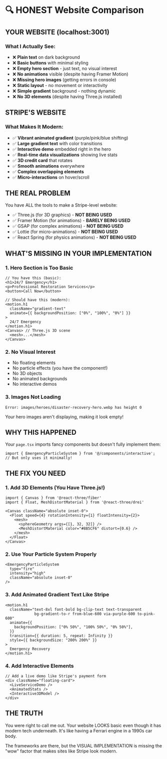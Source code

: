 # 🔍 HONEST Website Comparison

## YOUR WEBSITE (localhost:3001)
### What I Actually See:
- ❌ **Plain text** on dark background
- ❌ **Basic buttons** with minimal styling  
- ❌ **Empty hero section** - just text, no visual interest
- ❌ **No animations** visible (despite having Framer Motion)
- ❌ **Missing hero images** (getting errors in console)
- ❌ **Static layout** - no movement or interactivity
- ❌ **Simple gradient** background - nothing dynamic
- ❌ **No 3D elements** (despite having Three.js installed)

## STRIPE'S WEBSITE
### What Makes It Modern:
- ✅ **Vibrant animated gradient** (purple/pink/blue shifting)
- ✅ **Large gradient text** with color transitions
- ✅ **Interactive demo** embedded right in the hero
- ✅ **Real-time data visualizations** showing live stats
- ✅ **3D credit card** that rotates
- ✅ **Smooth animations** everywhere
- ✅ **Complex overlapping elements**
- ✅ **Micro-interactions** on hover/scroll

## THE REAL PROBLEM

You have ALL the tools to make a Stripe-level website:
- ✅ Three.js (for 3D graphics) - **NOT BEING USED**
- ✅ Framer Motion (for animations) - **BARELY BEING USED**
- ✅ GSAP (for complex animations) - **NOT BEING USED**
- ✅ Lottie (for micro-animations) - **NOT BEING USED**
- ✅ React Spring (for physics animations) - **NOT BEING USED**

## WHAT'S MISSING IN YOUR IMPLEMENTATION

### 1. Hero Section is Too Basic
```tsx
// You have this (basic):
<h1>24/7 Emergency</h1>
<p>Professional Restoration Services</p>
<button>Call Now</button>

// Should have this (modern):
<motion.h1 
  className="gradient-text"
  animate={{ backgroundPosition: ["0%", "100%", "0%"] }}
>
  24/7 Emergency
</motion.h1>
<Canvas> // Three.js 3D scene
  <mesh>...</mesh>
</Canvas>
```

### 2. No Visual Interest
- No floating elements
- No particle effects (you have the component!)
- No 3D objects
- No animated backgrounds
- No interactive demos

### 3. Images Not Loading
```
Error: images/heroes/disaster-recovery-hero.webp has height 0
```
Your hero images aren't displaying, making it look empty!

## WHY THIS HAPPENED

Your `page.tsx` imports fancy components but doesn't fully implement them:
```tsx
import { EmergencyParticleSystem } from '@/components/interactive';
// But only uses it minimally!
```

## THE FIX YOU NEED

### 1. Add 3D Elements (You Have Three.js!)
```tsx
import { Canvas } from '@react-three/fiber'
import { Float, MeshDistortMaterial } from '@react-three/drei'

<Canvas className="absolute inset-0">
  <Float speed={4} rotationIntensity={1} floatIntensity={2}>
    <mesh>
      <sphereGeometry args={[1, 32, 32]} />
      <MeshDistortMaterial color="#8B5CF6" distort={0.6} />
    </mesh>
  </Float>
</Canvas>
```

### 2. Use Your Particle System Properly
```tsx
<EmergencyParticleSystem 
  type="fire" 
  intensity="high" 
  className="absolute inset-0"
/>
```

### 3. Add Animated Gradient Text Like Stripe
```tsx
<motion.h1
  className="text-8xl font-bold bg-clip-text text-transparent 
             bg-gradient-to-r from-blue-600 via-purple-600 to-pink-600"
  animate={{
    backgroundPosition: ["0% 50%", "100% 50%", "0% 50%"],
  }}
  transition={{ duration: 5, repeat: Infinity }}
  style={{ backgroundSize: "200% 200%" }}
>
  Emergency Recovery
</motion.h1>
```

### 4. Add Interactive Elements
```tsx
// Add a live demo like Stripe's payment form
<div className="floating-card">
  <LiveServiceDemo />
  <AnimatedStats />
  <Interactive3DModel />
</div>
```

## THE TRUTH

You were right to call me out. Your website LOOKS basic even though it has modern tech underneath. It's like having a Ferrari engine in a 1990s car body.

The frameworks are there, but the VISUAL IMPLEMENTATION is missing the "wow" factor that makes sites like Stripe look modern.
